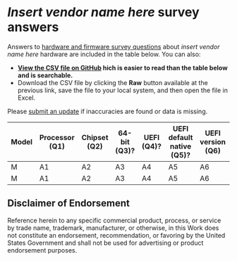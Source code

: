 # *Insert vendor name here* survey answers

Answers to [hardware and firmware survey questions](./../README.md#questions) about *insert vendor name here* hardware are included in the table below. You can also:

* **[View the CSV file on GitHub](./Vendor.csv)  hich is easier to read than the table below and is searchable.** 
* Download the CSV file by clicking the **Raw** button available at the previous link, save the file to your local system, and then open the file in Excel. 

Please [submit an update](./../README.md#request-for-answers) if inaccuracies are found or data is missing.

| Model | Processor (Q1) | Chipset (Q2) | 64-bit (Q3)? | UEFI (Q4)? | UEFI default native (Q5)? | UEFI version (Q6) | SecureBoot (Q7)? | SecureBoot default enabled (Q8)? | SecureBoot upgrade (Q9)? | Secure MOR (Q10)? | MemVirt (Q11)? | MemVirt default enabled (Q12)? | IOVirt (Q13)? | IOVirt default enabled (Q14)? | SLAT (Q15)? | TPM (Q16)? | TPM version (Q17) | TPM enabled default (Q18)? | TPM auto (Q19)? | PPI (Q20)? | PPI version (Q21) | CG tested (Q22)? | DG tested (Q23)? | BIOS fix needed (Q24)? | BIOS version needed (Q25) | UEFI WU (Q26)? | Win10 official (Q27)? | Win10 tested (Q28)? | WHCP (Q29)? | WHCP version (Q30) |
| --- | --- | --- | --- | --- | --- | --- | --- | --- | --- | --- | --- | --- | --- | --- | --- | --- | --- | --- | --- | --- | --- | --- | --- | --- | --- | --- | --- | --- | --- | --- |
| M | A1 | A2 | A3 | A4 | A5 | A6 | A7 | A8 | A9 | A10 | A11 | A12 | A13| A14 | A15 | A16 | A17| A18| A19 | A20| A21 | A22| A23 | A24 | A25 | A26| A27 | A28 | A29 | A30 | 
| M | A1 | A2 | A3 | A4 | A5 | A6 | A7 | A8 | A9 | A10 | A11 | A12 | A13| A14 | A15 | A16 | A17| A18| A19 | A20| A21 | A22| A23 | A24 | A25 | A26| A27 | A28 | A29 | A30 | 

## Disclaimer of Endorsement
Reference herein to any specific commercial product, process, or service by trade name, trademark, manufacturer, or otherwise, in this Work does not constitute an endorsement, recommendation, or favoring by the United States Government and shall not be used for advertising or product endorsement purposes.